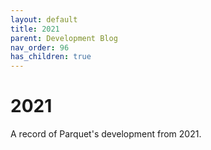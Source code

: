 ```yaml
---
layout: default
title: 2021
parent: Development Blog 
nav_order: 96
has_children: true
---
```

# 2021

A record of Parquet's development from 2021.
